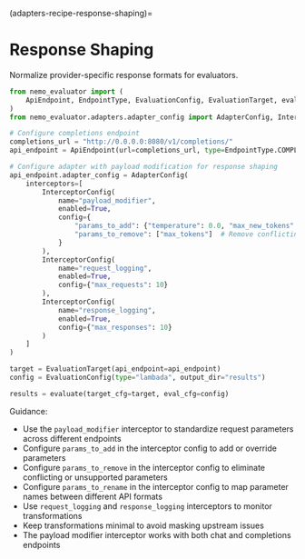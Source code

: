 <!-- markdownlint-disable MD012 MD041 -->
(adapters-recipe-response-shaping)=

# Response Shaping

Normalize provider-specific response formats for evaluators.

```python
from nemo_evaluator import (
    ApiEndpoint, EndpointType, EvaluationConfig, EvaluationTarget, evaluate
)
from nemo_evaluator.adapters.adapter_config import AdapterConfig, InterceptorConfig

# Configure completions endpoint
completions_url = "http://0.0.0.0:8080/v1/completions/"
api_endpoint = ApiEndpoint(url=completions_url, type=EndpointType.COMPLETIONS, model_id="megatron_model")

# Configure adapter with payload modification for response shaping
api_endpoint.adapter_config = AdapterConfig(
    interceptors=[
        InterceptorConfig(
            name="payload_modifier",
            enabled=True,
            config={
                "params_to_add": {"temperature": 0.0, "max_new_tokens": 100},
                "params_to_remove": ["max_tokens"]  # Remove conflicting parameters
            }
        ),
        InterceptorConfig(
            name="request_logging",
            enabled=True,
            config={"max_requests": 10}
        ),
        InterceptorConfig(
            name="response_logging",
            enabled=True,
            config={"max_responses": 10}
        )
    ]
)

target = EvaluationTarget(api_endpoint=api_endpoint)
config = EvaluationConfig(type="lambada", output_dir="results")

results = evaluate(target_cfg=target, eval_cfg=config)
```

Guidance:

- Use the `payload_modifier` interceptor to standardize request parameters across different endpoints
- Configure `params_to_add` in the interceptor config to add or override parameters
- Configure `params_to_remove` in the interceptor config to eliminate conflicting or unsupported parameters
- Configure `params_to_rename` in the interceptor config to map parameter names between different API formats
- Use `request_logging` and `response_logging` interceptors to monitor transformations
- Keep transformations minimal to avoid masking upstream issues
- The payload modifier interceptor works with both chat and completions endpoints


